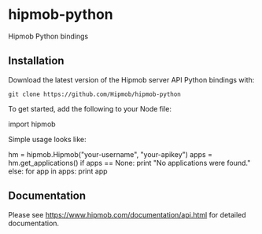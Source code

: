 hipmob-python
=============

Hipmob Python bindings

## Installation

Download the latest version of the Hipmob server API Python bindings with:

    git clone https://github.com/Hipmob/hipmob-python

To get started, add the following to your Node file:

   import hipmob

Simple usage looks like:

   hm = hipmob.Hipmob("your-username", "your-apikey")
   apps = hm.get_applications()
   if apps == None:
      print "No applications were found."
   else:
      for app in apps:
      	  print app

## Documentation

Please see https://www.hipmob.com/documentation/api.html for detailed documentation.
